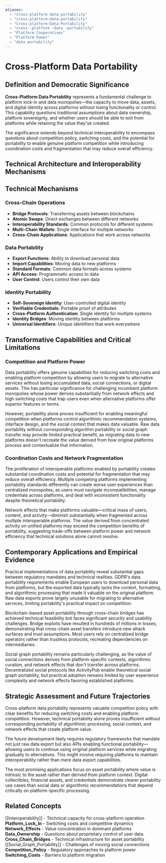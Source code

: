 ```yaml
---
aliases:
  - "cross-platform data portability"
  - "cross-platform-data-portability"
  - "Cross-platform-Data-Portability"
  - "cross--platform -data -portability"
  - "Platform Cooperatives"
  - "Platform Power"
  - "data portability"
---
```


# Cross-Platform Data Portability

## Definition and Democratic Significance

**Cross-Platform Data Portability** represents a fundamental challenge to platform lock-in and data monopolies—the capacity to move data, assets, and digital identity across platforms without losing functionality or control. This capability questions traditional assumptions about data ownership, platform sovereignty, and whether users should be able to exit from platforms while retaining the value they've created.

The significance extends beyond technical interoperability to encompass questions about competition policy, switching costs, and the potential for portability to enable genuine platform competition while introducing coordination costs and fragmentation that may reduce overall efficiency.

## Technical Architecture and Interoperability Mechanisms

## Technical Mechanisms

### Cross-Chain Operations
- **Bridge Protocols**: Transferring assets between blockchains
- **Atomic Swaps**: Direct exchanges between different networks
- **Interoperability Standards**: Common protocols for different systems
- **Multi-Chain Wallets**: Single interface for multiple networks
- **Cross-Chain Applications**: Applications that work across networks

### Data Portability
- **Export Functions**: Ability to download personal data
- **Import Capabilities**: Moving data to new platforms
- **Standard Formats**: Common data formats across systems
- **API Access**: Programmatic access to data
- **User Control**: Users control their own data

### Identity Portability
- **Self-Sovereign Identity**: User-controlled digital identity
- **Verifiable Credentials**: Portable proof of attributes
- **Cross-Platform Authentication**: Single identity for multiple systems
- **Identity Bridges**: Moving identity between platforms
- **Universal Identifiers**: Unique identifiers that work everywhere

## Transformative Capabilities and Critical Limitations

### Competition and Platform Power

Data portability offers genuine capabilities for reducing switching costs and enabling platform competition by allowing users to migrate to alternative services without losing accumulated data, social connections, or digital assets. This has particular significance for challenging incumbent platform monopolies whose power derives substantially from network effects and high switching costs that trap users even when alternative platforms offer superior features or terms.

However, portability alone proves insufficient for enabling meaningful competition when platforms control algorithmic recommendation systems, interface design, and the social context that makes data valuable. Raw data portability without corresponding algorithm portability or social graph transfer may provide limited practical benefit, as migrating data to new platforms doesn't recreate the value derived from how original platforms process and contextualize that information.

### Coordination Costs and Network Fragmentation

The proliferation of interoperable platforms enabled by portability creates substantial coordination costs and potential for fragmentation that may reduce overall efficiency. Multiple competing platforms implementing portability standards differently can create worse user experiences than centralized monopolies, as users must navigate incompatibilities, manage credentials across platforms, and deal with inconsistent functionality despite theoretical portability.

Network effects that make platforms valuable—critical mass of users, content, and activity—diminish substantially when fragmented across multiple interoperable platforms. The value derived from concentrated activity on unified platforms may exceed the competition benefits of portability, suggesting trade-offs between platform power and network efficiency that technical solutions alone cannot resolve.

## Contemporary Applications and Empirical Evidence

Practical implementations of data portability reveal substantial gaps between regulatory mandates and technical realities. GDPR's data portability requirements enable European users to download personal data from platforms, but the exported data typically lacks the context, formatting, and algorithmic processing that made it valuable on the original platform. Raw data exports prove largely unusable for migrating to alternative services, limiting portability's practical impact on competition.

Blockchain-based asset portability through cross-chain bridges has achieved technical feasibility but faces significant security and usability challenges. Bridge exploits have resulted in hundreds of millions in losses, demonstrating that cross-chain asset transfers introduce new attack surfaces and trust assumptions. Most users rely on centralized bridge operators rather than trustless protocols, recreating dependencies on intermediaries.

Social graph portability remains particularly challenging, as the value of social connections derives from platform-specific contexts, algorithmic curation, and network effects that don't transfer across platforms. Decentralized social protocols like ActivityPub enable theoretical social graph portability, but practical adoption remains limited by user experience complexity and network effects favoring established platforms.

## Strategic Assessment and Future Trajectories

Cross-platform data portability represents valuable competition policy with clear benefits for reducing switching costs and enabling platform competition. However, technical portability alone proves insufficient without corresponding portability of algorithmic processing, social context, and network effects that create platform value.

The future development likely requires regulatory frameworks that mandate not just raw data export but also APIs enabling functional portability—allowing users to continue using original platform services while migrating gradually to alternatives. This might involve requiring platforms to maintain interoperability rather than mere data export capabilities.

The most promising applications focus on asset portability where value is intrinsic to the asset rather than derived from platform context. Digital collectibles, financial assets, and credentials demonstrate clearer portability use cases than social data or algorithmic recommendations that depend critically on platform-specific processing.

## Related Concepts

[[Interoperability]] - Technical capacity for cross-platform operation
**Platform_Lock_In** - Switching costs and competitive dynamics
**Network_Effects** - Value concentration in dominant platforms
**Data_Ownership** - Questions about proprietary control of user data
**Cross_Chain_Bridges** - Technical infrastructure for asset portability
[[Social_Graph_Portability]] - Challenges of moving social connections
**Competition_Policy** - Regulatory approaches to platform power
**Switching_Costs** - Barriers to platform migration